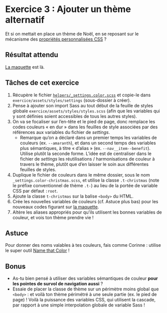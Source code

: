 # Exercice 3 : Ajouter un thème alternatif

<!--
SI TU UTILISES UN ÉDITEUR CAPABLE DE PRÉVISUALISER MARKDOWN,
FAIS-LE.  PAR EXEMPLE, DANS VS CODE, CMD/CTRL+SHIFT+V AFFICHE LA PRÉVISUALISATION.
-->

Et si on mettait en place un thème de Noël, en se reposant sur le mécanisme des [propriétés personnalisées CSS](https://developer.mozilla.org/fr/docs/Web/CSS/Using_CSS_custom_properties) ?

## Résultat attendu

[La maquette](./RESULTAT_ATTENDU.png) est là.

## Tâches de cet exercice

1. Récupère le fichier [`helpers/_settings.color.scss`](../helpers/_settings.color.scss) et copie-le dans `exercice/assets/styles/settings` (sous-dossier à créer).
2. Pense à ajouter son import Sass au tout début de la feuille de styles globale `exercice/assets/styles/styles.scss` (afin que les variables qui y sont définies soient accessibles de tous les autres styles).
3. On va se focaliser sur l’en-tête et le pied de page, donc remplace les codes couleurs « en dur » dans les feuilles de style associées par des références aux variables du fichier de _settings_.
   - Remarque qu’on a déclaré dans un premier temps les variables de couleurs (ex. `--amaranth`), et dans un second temps des variables plus sémantiques, à titre « d’alias » (ex. `--nav__item--benefit`). Utilise plutôt la seconde forme. L’idée est de centraliser dans le fichier de _settings_ les réutilisations / harmonisations de couleur à travers le thème, plutôt que d’en laisser le soin aux différentes feuilles de styles.
4. Duplique le fichier de couleurs dans le même dossier, sous le nom `_settings.color-christmas.scss`, et utilise la classe `.t-christmas` (note le préfixe conventionnel de thème `.t-`) au lieu de la portée de variable CSS par défaut `:root`.
5. Ajoute la classe `t-christmas` sur la balise `<body>` du HTML.
6. Crée les nouvelles variables de couleurs (cf. Astuce plus bas) pour les nouveaux codes figurant sur [la maquette](./RESULT_ATTENDU.png).
7. Altère les aliases appropriés pour qu’ils utilisent les bonnes variables de couleur, et vois ton thème prendre vie !

## Astuce

Pour donner des noms valables à tes couleurs, fais comme Corinne : utilise le super outil [Name that Color](http://chir.ag/projects/name-that-color/) !

## Bonus

- As-tu bien pensé à utiliser des variables sémantiques de couleur **pour les pointes de survol de navigation aussi** ?
- Essaie de placer la classe de thème sur un périmètre moins global que `<body>` : et voilà ton thème périmétré à une seule partie (ex. le pied de page) ! Voilà la puissance des variables CSS, qui utilisent la cascade, par rapport à une simple interpolation globale de variable Sass !
